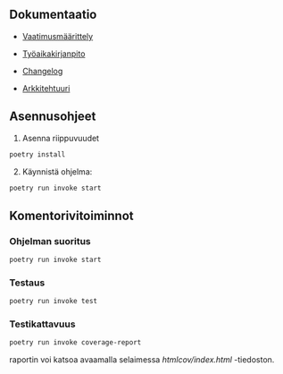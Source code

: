 ## Dokumentaatio

- [Vaatimusmäärittely](/dokumentaatio/vaatimusmaarittely.md)

- [Työaikakirjanpito](/dokumentaatio/tuntikirjanpito.md)

- [Changelog](/dokumentaatio/changelog.md)

- [Arkkitehtuuri](/dokumentaatio/arkkitehtuuri.md)


## Asennusohjeet
1. Asenna riippuvuudet

```bash
poetry install
```

2. Käynnistä ohjelma:
```bash
poetry run invoke start
```


## Komentorivitoiminnot

### Ohjelman suoritus
```bash
poetry run invoke start
```

### Testaus
```bash
poetry run invoke test
```
### Testikattavuus
```bash
poetry run invoke coverage-report
```
raportin voi katsoa avaamalla selaimessa _htmlcov/index.html_ -tiedoston.

###



